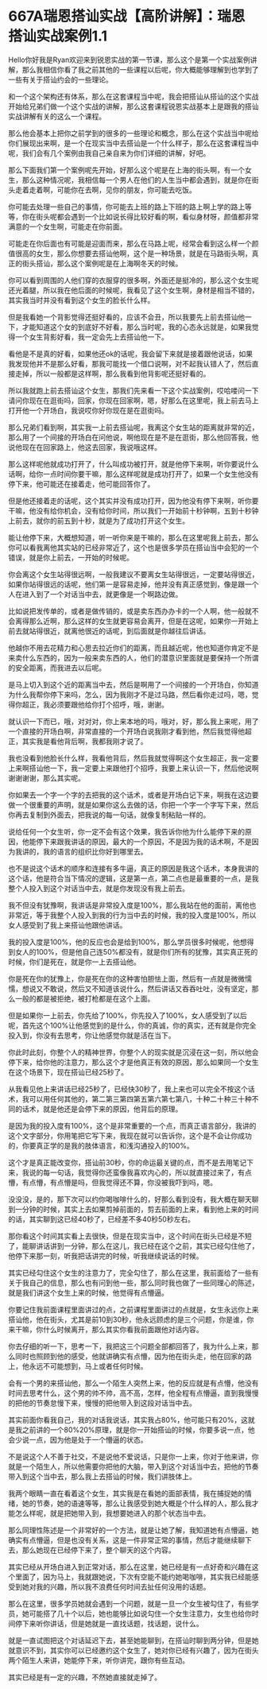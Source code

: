 # 667A瑞恩搭讪实战【高阶讲解】：瑞恩搭讪实战案例1.1

Hello你好我是Ryan欢迎来到锐恩实战的第一节课，那么这个是第一个实战案例讲解，那么我相信你看了我之前其他的一些课程以后呢，你大概能够理解到也学到了一些有关于搭讪约会的一些理论。

和一个这个架构还有体系，那么在这套课程当中呢，我会把搭讪从搭讪的这个实战开始给兄弟们做一个这个实战的讲解，那么这套课程锐恩实战基本上是跟我的搭讪实战讲解有关的这么一个课程。

那么他会基本上把你之前学到的很多的一些理论和概念，那么在这个实战当中呢给你们展现出来啊，是一个在现实当中去搭讪是一个什么样子，那么在这套课程当中呢，我们会有几个案例由我自己亲自来为你们详细的讲解，好吧。

那么下面我们第一个案例呢先开始，好那么这个呢是在上海的街头啊，有一个女生，那么这种情况呢，我相信每一个男人在他们的人生当中都会遇到，就是你在街头走着走着啊，可能你在去啊，见你的朋友，你可能去吃饭。

你可能去处理一些自己的事情，你可能去上班的路上下班的路上啊上学的路上等等，你在街头呢都会遇到一个比如说长得比较好看的啊，看似身材呀，颜值都非常满意的一个女生啊，可能走在你前面。

可能走在你后面也有可能是迎面而来，那么在马路上呢，经常会看到这么样一个颜值很高的女生，那么你想要去搭讪他啊，这个是一种场景，就是在马路街头啊，真正的街头搭讪，那么这个案例呢是在上海啊冬天的时候。

你可以看到周围的人他们穿的衣服穿的很多啊，外面还是挺冷的，那么这个女生呢还光着腿，所以我在他后面的时候呢，我看见了这个女生啊，身材是相当不错的，其实我当时并没有看到这个女生的脸长什么样。

但是我看她一个背影觉得还挺好看的，应该不会丑，所以我要先上前去搭讪他一下，才能知道这个女的到底好不好看，那么当时呢，我的心态永远就是，如果我觉得一个女生背影好看，我一定会先上去搭讪他一下。

看他是不是真的好看，如果他还ok的话呢，我会留下来就是接着跟他说话，如果我发现他并不是那么好看，那我可能找一个借口说啊，对不起我认错人了，然后直接走掉，所以一般都是这样啊，那么我看到他背影呢还挺好看的。

所以我就跑上前去搭讪这个女生，那我们先来看一下这个实战案例，哎哈喽问一下请问你现在在逛街吗，回家，你现在回家啊，嗯，好那么在这里呢，我上前去马上打开他一个开场白，我说哎你好你现在是在逛街吗。

那么兄弟们看到啊，其实我一上前去搭讪呢，我离这个女生站的距离就非常的近，那么用了一个间接的开场白在问他说，啊他现在是不是在逛街，那么他回答我，他说他现在在回家路上，他这去回家，我说哦这样。

那么这样呢他就成功打开了，什么叫成功被打开，就是他停下来啊，听你要说什么话啊，给你一点时间你要干嘛，那么这样呢就是成功打开了，如果一个女生他没有停下来，他可能还在接着走，他可能回答你了。

但是他还接着走的话呢，这个其实并没有成功打开，因为他没有停下来啊，听你要干嘛，他没有给你机会，没有给你时间，所以我们一开始前十秒钟啊，五到十秒钟上前去，就你的前五到十秒，就是为了成功打开这个女生。

能让他停下来，大概想知道，听一听你来是干嘛的，那么在这里呢我上前去，那么你可以看我离他其实站的已经非常近了，这个也是很多学员在搭讪当中会犯的一个错误，就是你上前去，一开始的时候呢。

你会离这个女生站得很远啊，一般我建议不要离女生站得很远，一定要站得很近，如果你站得很远的话呢，他们第一是容易走掉，他并没有真正感觉到，像是跟一个人在进入到了一个对话当中去，就更像是一个啊路边做。

比如说把发传单的，或者是做传销的，或是卖东西办办卡的一个人啊，他一般就不会离得那么近啊，那么这样的女生就更容易会离开，但是在这呢，如果你一开始上前去就站得很近，就离他很近的话呢，到后面就是你越往后讲话。

他越你不用去花精力和心思去拉近你们的距离，而且越近呢，他也知道你肯定不是来卖什么东西的，因为一般来卖东西的人，他们的潜意识里面就是要保持一个所谓的安全距离，而我进去以后呢。

是马上切入到这个近的距离当中去，然后是啊用了一个间接的一个开场白，你知道为什么我帮你停下来吗，怎么，因为我刚才不是过马路，然后看你走过吗，嗯，觉得你超正，我必须要跟他给你打个招呼，哦，谢谢。

就认识一下而已，哦，对对对，你上来本地的吗，哦对，好，那么我上来呢，用了一个直接的开场白啊，非常直接的一个开场白说我刚才看到他，然后我觉得他超正，其实我是看他背后啊，我都我刚才说了。

我也没看到他脸长什么样，我看他背后，然后我就觉得啊这个女生超正，我一定要上来啊搭讪他一下，我一定要上来跟他打个招呼，我要上来认识一下，然后他说啊谢谢谢谢，那么其实呢。

你如果去一个字一个字的去把我的这个话术，或者是开场白记下来，啊我在这边要做一个很重要的声明，就是如果你这么去做的话，你把一个字一个字写下来，然后你再去复制到外面去，把我说的每一句话，就像复制粘贴一样的。

说给任何一个女生听，你一定不会有这个效果，我告诉你他为什么能停下来的原因，他能停下来跟我讲话的原因，最大的一个原因，不是因为我的话术啊，不是因为我讲的，我的语言的组织比你好到哪里去。

也不是说这个话术的顺序和连接有多牛逼，真正的原因是我这个话术，本身我讲的这个话，他是符合当下情况的逻辑，这是第一点，第二点也是最重要的一点，是我整个人投入到这个对话当中去，就是你发现没有我上前去。

我不但没有犹豫啊，我讲话是非常投入度是100%，那么我站在他的面前，离他也非常近，等于我整个人投入到我的行为当中去的时候，我的投入度是100%，所以女人感受到了我上来搭讪他跟他讲话。

我的投入度是100%，他的反应也会是给到100%，那么学员很多时候呢，他想得到女人的100%，但是他自己连50%都没有，就是你们所有的犹豫，其实真正死的时候，你们是死在，就是你一上去搭讪他。

你是死在你的犹豫上，你是死在你的这种害怕胆怯上面，然后有一点就是微微懦懦，想说又不敢说，然后又不知道该说什么，然后讲话又吞吞吐吐，没有坚定，那么一般的都是被拒绝，被打枪都是在这个上面。

但是如果你一上前去，你先给了100%，你先投入了100%，女人感受到了以后呢，首先这个100%让他感觉到的是什么，你的真诚，你的真实，还有就是你完全投入到，你没有去思考，你让他感觉你就是活在当下。

你此时此刻，你整个人的精神世界，你整个人的现实就是沉浸在这一刻，所以他会停下来，给你他的注意力，那么这个才是他真正有效的原因，那么如果同一个女生在这个场景下，现在搭讪已经25秒了。

从我看见他上来讲话已经25秒了，已经快30秒了，我上来也可以完全不按这个话术，我可以用任何其他的，第二第三第四第五第六第七第八，十种二十种三十种不同的话术，就是他还是会停下来的原因，他背后的原理。

是因为我的投入度有100%，这个是非常重要的一个点，而真正语言部分，我讲的这个文字部分，你用笔把它写下来，我现在就可以告诉你，这个是不会让你成功的，你要真正学的是我的肢体语言，和浅沟通投入的100%。

这个才是真正能改变你，搭讪前30秒，你的命运最关键的点，而不是去用笔记下来，我说的每一句话，我觉得你还蛮像我喜欢内心的，所以就直接过来了，有点懵，有点懵，有点懵是吗，但我觉得还不算，你没被我吓到吗，嗯。

没没没，是的，那下次可以约你喝咖啡什么的，好那么看到没有，我大概在聊天聊到一分钟的时候，其实上去如果剪掉前面的，剪去前面的上来，看到他上来的时间的话，其实聊到这已经40秒了，已经差不多40秒50秒左右。

那你看这个时间其实看上去很快，但是在现实当中，这个时间在街头已经是不短了，能聊讲话讲到一分钟，那么在这儿，我已经在这个之前，其实已经勾住他了，他停下来那一刻，听我把话讲完的时候，听我继续说话的时候。

其实已经勾住这个女生的注意力了，完全勾住了，那么在这里，我前面给了一些有关于我自己的信息，那么也有问到他一些，那么同时我也做了一些同理心的陈述，就是我们讲这个女生上来的时候，他觉得有点懵逼。

你要记住我前面课程里面讲过的点，之前课程里面讲过的点就是，女生永远你上来搭讪他，他在街头，尤其是前10到30秒，他永远顾虑的是三个问题，你是谁，你来干嘛，你什么时候离开，那么其实你看我前面跟他对话内容。

你去仔细的听一下，思考一下，我把这三个问题全部都回答了，我为什么上来，那么同时也照顾到他的感受，他就讲确实有点懵，因为他在街头走，他在回家的路上，他永远不可能想到，马上或者任何时候。

会有一个男的来搭讪他，那么一个陌生人突然上来，他的反应就是有点懵，他没有时间去思考什么，这个男的帅不帅，高不高，怎样，他全程有点懵逼，直到我慢慢的把他的节奏怠慢下来，慢慢的把他带入到这段对话当中去。

其实前面你看我自己，我的对话我说话，其实我占80%，他可能只有20%，这就是我之前讲的一个80%20%原理，就是你一开始搭讪的时候，你要多说一点，他会少说一点，因为他是处于一个懵逼的状态。

不是说这个人不善于社交，不是说他不爱说话，只是你一上来，你对于他来讲，你就是一个陌生人，所以他需要你把他的大脑，带入到这个对话当中去，把他的节奏带入到这个当中去，那么我上去搭讪的时候，我们讲肢体上。

我两个眼睛一直在看着这个女生，其实我是在看她的面部表情，我在捕捉她的情绪，她的节奏，她的语速等等，那么让我感受到她大概是个什么样的人，那么我才能怎么样呢，就是把她带入到，我想要她进入的那个状态当中去。

那么同理性陈述是一个非常好的一个方法，就是让她了解，我知道她有点懵逼，她确实有点懵逼，但是也没有关系，这是一件非常正常的事情，然后才能继续聊下去，那么她现在已经停下来了，整个聊天的这个内容。

其实已经从开场白进入到正常对话，那么在这里，她已经是有一点好奇和兴趣在这个里面了，因为马上，我就跟她说，下次有空能不能约她喝咖啡，其实我已经能感受到她对我的兴趣，所以我不浪费任何时间去扯任何没用的话题。

那么在这里，很多学员她就会遇到一个问题，就是一旦一个女生被勾住了，有些学员，她可能搭了几十个以后，她也能够比如说勾住一个女生注意力，女生也给你时间停下来听你讲话，但是她就是一直找话题，找话题，说什么。

就是一直试图把这个对话延迟下去，甚至她能聊到，在搭讪时聊到两分钟，但是她就意识不到，其实你可以已经邀约这个女生了，她对你已经有兴趣了，因为在街头两个陌生人来讲，她能停下来，听你讲完，跟你有些互动。

其实已经是有一定的兴趣，不然她直接就走掉了。